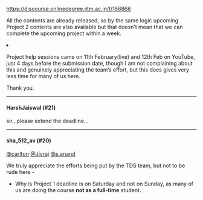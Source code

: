 https://discourse.onlinedegree.iitm.ac.in/t/166866

All the contents are already released, so by the same logic upcoming Project 2 contents are also available but that doesn’t mean that we can complete the upcoming project within a week.</p>
</li>
<li>
<p>Project help sessions came on 11th February(live) and 12th Feb on YouTube, just 4 days before the submission date, though I am not complaining about this and genuinely appreciating the team’s effort, but this does gives very less time for many of us here.</p>
</li>
</ul>
<p>Thank you.</p><hr>

<h4>HarshJaiswal (#21)</h4>
<p>sir…please extend the deadline…</p><hr>

<h4>sha_512_av (#20)</h4>
<p><a class="mention" href="/u/carlton">@carlton</a> <a class="mention" href="/u/jivraj">@Jivraj</a> <a class="mention" href="/u/s.anand">@s.anand</a></p>
<p>We truly appreciate the efforts being put by the TDS team, but not to be rude here -</p>
<ul>
<li>
<p>Why is Project 1 deadline is on Saturday and not on Sunday, as many of us are doing the course <strong>not as a full-time</strong> student.